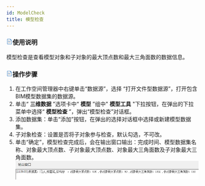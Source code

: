 ```yaml
---
id: ModelCheck
title: 模型检查
---
```

### ![](../../../img/read.gif)使用说明

模型检查是查看模型对象和子对象的最大顶点数和最大三角面数的数据信息。

### ![](../../../img/read.gif)操作步骤

1. 在工作空间管理器中右键单击“数据源”，选择 “打开文件型数据源”，打开包含BIM模型数据集的数据源。
2. 单击“ **三维数据** ”选项卡中“ **模型** ”组中" **模型工具** "下拉按钮，在弹出的下拉菜单中选择“ **模型检查** ”，弹出“模型检查”对话框。
3. 添加数据集：单击“添加”按钮，在弹出的选择对话框中选择或新建模型数据集。
4. 子对象检查：设置是否将子对象参与检查，默认勾选，不可改。
5. 单击“确定”，模型检查完成后，会在输出窗口输出：完成时间、模型数据集名称、对象最大顶点数、子对象最大顶点数、对象最大三角面数及子对象最大三角面数。
![](../img/ModelCheck_Result.png)  

  


